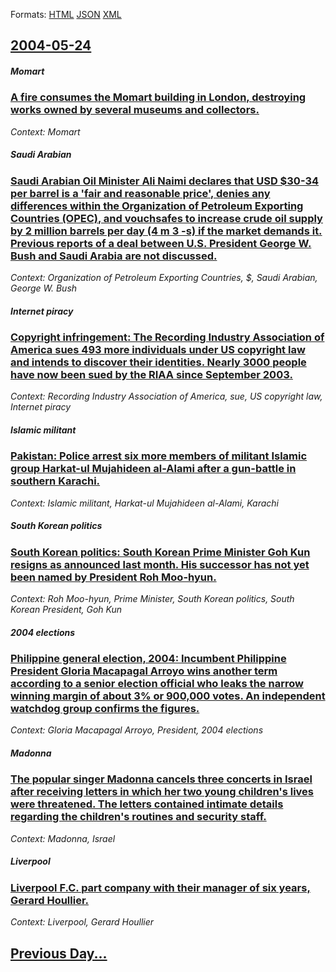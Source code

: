 
Formats: [HTML](2004/05/24/index.html)  [JSON](2004/05/24/index.json)  [XML](2004/05/24/index.xml)  

## [2004-05-24](/news/2004/05/24/index.md)

##### Momart
### [ A fire consumes the Momart building in London, destroying works owned by several museums and collectors. ](/news/2004/05/24/a-fire-consumes-the-momart-building-in-london-destroying-works-owned-by-several-museums-and-collectors.md)
_Context: Momart_

##### Saudi Arabian
### [ Saudi Arabian Oil Minister Ali Naimi declares that USD $30-34 per barrel is a 'fair and reasonable price', denies any differences within the Organization of Petroleum Exporting Countries (OPEC), and vouchsafes to increase crude oil supply by 2 million barrels per day (4 m 3 -s) if the market demands it. Previous reports of a deal between U.S. President George W. Bush and Saudi Arabia are not discussed. ](/news/2004/05/24/saudi-arabian-oil-minister-ali-naimi-declares-that-usd-30a34-per-barrel-is-a-fair-and-reasonable-price-denies-any-differences-within.md)
_Context: Organization of Petroleum Exporting Countries, $, Saudi Arabian, George W. Bush_

##### Internet piracy
### [ Copyright infringement: The Recording Industry Association of America sues 493 more individuals under US copyright law and intends to discover their identities. Nearly 3000 people have now been sued by the RIAA since September 2003. ](/news/2004/05/24/copyright-infringement-the-recording-industry-association-of-america-sues-493-more-individuals-under-us-copyright-law-and-intends-to-disco.md)
_Context: Recording Industry Association of America, sue, US copyright law, Internet piracy_

##### Islamic militant
### [ Pakistan: Police arrest six more members of militant Islamic group Harkat-ul Mujahideen al-Alami after a gun-battle in southern Karachi. ](/news/2004/05/24/pakistan-police-arrest-six-more-members-of-militant-islamic-group-harkat-ul-mujahideen-al-alami-after-a-gun-battle-in-southern-karachi.md)
_Context: Islamic militant, Harkat-ul Mujahideen al-Alami, Karachi_

##### South Korean politics
### [ South Korean politics: South Korean Prime Minister Goh Kun resigns as announced last month. His successor has not yet been named by President Roh Moo-hyun. ](/news/2004/05/24/south-korean-politics-south-korean-prime-minister-goh-kun-resigns-as-announced-last-month-his-successor-has-not-yet-been-named-by-preside.md)
_Context: Roh Moo-hyun, Prime Minister, South Korean politics, South Korean President, Goh Kun_

##### 2004 elections
### [ Philippine general election, 2004: Incumbent Philippine President Gloria Macapagal Arroyo wins another term according to a senior election official who leaks the narrow winning margin of about 3% or 900,000 votes. An independent watchdog group confirms the figures. ](/news/2004/05/24/philippine-general-election-2004-incumbent-philippine-president-gloria-macapagal-arroyo-wins-another-term-according-to-a-senior-election.md)
_Context: Gloria Macapagal Arroyo, President, 2004 elections_

##### Madonna
### [ The popular singer Madonna cancels three concerts in Israel after receiving letters in which her two young children's lives were threatened. The letters contained intimate details regarding the children's routines and security staff. ](/news/2004/05/24/the-popular-singer-madonna-cancels-three-concerts-in-israel-after-receiving-letters-in-which-her-two-young-children-s-lives-were-threatened.md)
_Context: Madonna, Israel_

##### Liverpool
### [ Liverpool F.C. part company with their manager of six years, Gerard Houllier. ](/news/2004/05/24/liverpool-f-c-part-company-with-their-manager-of-six-years-ga-c-rard-houllier.md)
_Context: Liverpool, Gerard Houllier_

## [Previous Day...](/news/2004/05/23/index.md)

